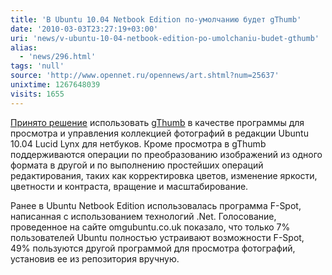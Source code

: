 ```yaml
---
title: 'В Ubuntu 10.04 Netbook Edition по-умолчанию будет gThumb'
date: '2010-03-03T23:27:19+03:00'
uri: 'news/v-ubuntu-10-04-netbook-edition-po-umolchaniu-budet-gthumb'
alias: 
  - 'news/296.html'
tags: 'null'
source: 'http://www.opennet.ru/opennews/art.shtml?num=25637'
unixtime: 1267648039
visits: 1655
---
```

[Принято решение](https://blueprints.edge.launchpad.net/ubuntu/+spec/desktop-lucid-une-applications) использовать [gThumb](http://live.gnome.org/gthumb) в качестве программы для просмотра и управления коллекцией фотографий в редакции Ubuntu 10.04 Lucid Lynx для нетбуков. Кроме просмотра в gThumb поддерживаются операции по преобразованию изображений из одного формата в другой и по выполнению простейших операций редактирования, таких как корректировка цветов, изменение яркости, цветности и контраста, вращение и масштабирование.

Ранее в Ubuntu Netbook Edition использовалась программа F-Spot, написанная с использованием технологий .Net. Голосование, проведенное на сайте omgubuntu.co.uk показало, что только 7% пользователей Ubuntu полностью устраивают возможности F-Spot, 49% пользуются другой программой для просмотра фотографий, установив ее из репозитория вручную.
